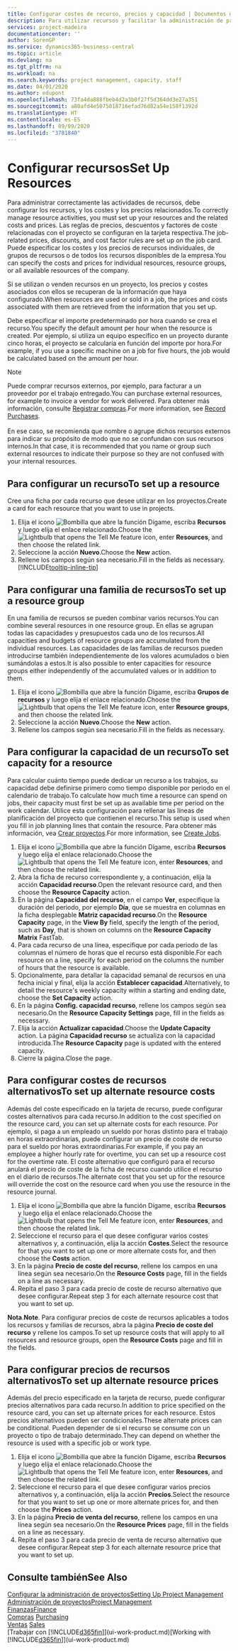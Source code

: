 ```yaml
---
title: Configurar costes de recurso, precios y capacidad | Documentos de Microsoft
description: Para utilizar recursos y facilitar la administración de proyectos, especifique costes y precios para recursos individuales o grupos de recursos, y configure la capacidad de recursos.
services: project-madeira
documentationcenter: ''
author: SorenGP
ms.service: dynamics365-business-central
ms.topic: article
ms.devlang: na
ms.tgt_pltfrm: na
ms.workload: na
ms.search.keywords: project management, capacity, staff
ms.date: 04/01/2020
ms.author: edupont
ms.openlocfilehash: 73fa4da888fbeb4d2a3b0f27f5d364dd3e27a351
ms.sourcegitcommit: a80afd4e5075018716efad76d82a54e158f1392d
ms.translationtype: HT
ms.contentlocale: es-ES
ms.lasthandoff: 09/09/2020
ms.locfileid: "3781840"
---
```

# <a name="set-up-resources"></a><span data-ttu-id="baaff-103">Configurar recursos</span><span class="sxs-lookup"><span data-stu-id="baaff-103">Set Up Resources</span></span>
<span data-ttu-id="baaff-104">Para administrar correctamente las actividades de recursos, debe configurar los recursos, y los costes y los precios relacionados.</span><span class="sxs-lookup"><span data-stu-id="baaff-104">To correctly manage resource activities, you must set up your resources and the related costs and prices.</span></span> <span data-ttu-id="baaff-105">Las reglas de precios, descuentos y factores de coste relacionadas con el proyecto se configuran en la tarjeta respectiva.</span><span class="sxs-lookup"><span data-stu-id="baaff-105">The job-related prices, discounts, and cost factor rules are set up on the job card.</span></span> <span data-ttu-id="baaff-106">Puede especificar los costes y los precios de recursos individuales, de grupos de recursos o de todos los recursos disponibles de la empresa.</span><span class="sxs-lookup"><span data-stu-id="baaff-106">You can specify the costs and prices for individual resources, resource groups, or all available resources of the company.</span></span>

<span data-ttu-id="baaff-107">Si se utilizan o venden recursos en un proyecto, los precios y costes asociados con ellos se recuperan de la información que haya configurado.</span><span class="sxs-lookup"><span data-stu-id="baaff-107">When resources are used or sold in a job, the prices and costs associated with them are retrieved from the information that you set up.</span></span>

<span data-ttu-id="baaff-108">Debe especificar el importe predeterminado por hora cuando se crea el recurso.</span><span class="sxs-lookup"><span data-stu-id="baaff-108">You specify the default amount per hour when the resource is created.</span></span> <span data-ttu-id="baaff-109">Por ejemplo, si utiliza un equipo específico en un proyecto durante cinco horas, el proyecto se calcularía en función del importe por hora.</span><span class="sxs-lookup"><span data-stu-id="baaff-109">For example, if you use a specific machine on a job for five hours, the job would be calculated based on the amount per hour.</span></span>

> [!NOTE]
> <span data-ttu-id="baaff-110">Puede comprar recursos externos, por ejemplo, para facturar a un proveedor por el trabajo entregado.</span><span class="sxs-lookup"><span data-stu-id="baaff-110">You can purchase external resources, for example to invoice a vendor for work delivered.</span></span> <span data-ttu-id="baaff-111">Para obtener más información, consulte [Registrar compras](purchasing-how-record-purchases.md).</span><span class="sxs-lookup"><span data-stu-id="baaff-111">For more information, see [Record Purchases](purchasing-how-record-purchases.md).</span></span><br /><br />
> <span data-ttu-id="baaff-112">En ese caso, se recomienda que nombre o agrupe dichos recursos externos para indicar su propósito de modo que no se confundan con sus recursos internos.</span><span class="sxs-lookup"><span data-stu-id="baaff-112">In that case, it is recommended that you name or group such external resources to indicate their purpose so they are not confused with your internal resources.</span></span>

## <a name="to-set-up-a-resource"></a><span data-ttu-id="baaff-113">Para configurar un recurso</span><span class="sxs-lookup"><span data-stu-id="baaff-113">To set up a resource</span></span>
<span data-ttu-id="baaff-114">Cree una ficha por cada recurso que desee utilizar en los proyectos.</span><span class="sxs-lookup"><span data-stu-id="baaff-114">Create a card for each resource that you want to use in projects.</span></span>

1. <span data-ttu-id="baaff-115">Elija el icono ![Bombilla que abre la función Dígame](media/ui-search/search_small.png "Dígame qué desea hacer"), escriba **Recursos** y luego elija el enlace relacionado.</span><span class="sxs-lookup"><span data-stu-id="baaff-115">Choose the ![Lightbulb that opens the Tell Me feature](media/ui-search/search_small.png "Tell me what you want to do") icon, enter **Resources**, and then choose the related link.</span></span>
2. <span data-ttu-id="baaff-116">Seleccione la acción **Nuevo**.</span><span class="sxs-lookup"><span data-stu-id="baaff-116">Choose the **New** action.</span></span>
3. <span data-ttu-id="baaff-117">Rellene los campos según sea necesario.</span><span class="sxs-lookup"><span data-stu-id="baaff-117">Fill in the fields as necessary.</span></span> [!INCLUDE[tooltip-inline-tip](includes/tooltip-inline-tip_md.md)]  

## <a name="to-set-up-a-resource-group"></a><span data-ttu-id="baaff-118">Para configurar una familia de recursos</span><span class="sxs-lookup"><span data-stu-id="baaff-118">To set up a resource group</span></span>
<span data-ttu-id="baaff-119">En una familia de recursos se pueden combinar varios recursos.</span><span class="sxs-lookup"><span data-stu-id="baaff-119">You can combine several resources in one resource group.</span></span> <span data-ttu-id="baaff-120">En ellas se agrupan todas las capacidades y presupuestos cada uno de los recursos.</span><span class="sxs-lookup"><span data-stu-id="baaff-120">All capacities and budgets of resource groups are accumulated from the individual resources.</span></span> <span data-ttu-id="baaff-121">Las capacidades de las familias de recursos pueden introducirse también independientemente de los valores acumulados o bien sumándolas a estos.</span><span class="sxs-lookup"><span data-stu-id="baaff-121">It is also possible to enter capacities for resource groups either independently of the accumulated values or in addition to them.</span></span>

1. <span data-ttu-id="baaff-122">Elija el icono ![Bombilla que abre la función Dígame](media/ui-search/search_small.png "Dígame qué desea hacer"), escriba **Grupos de recursos** y luego elija el enlace relacionado.</span><span class="sxs-lookup"><span data-stu-id="baaff-122">Choose the ![Lightbulb that opens the Tell Me feature](media/ui-search/search_small.png "Tell me what you want to do") icon, enter **Resource groups**, and then choose the related link.</span></span>
2. <span data-ttu-id="baaff-123">Seleccione la acción **Nuevo**.</span><span class="sxs-lookup"><span data-stu-id="baaff-123">Choose the **New** action.</span></span>
3. <span data-ttu-id="baaff-124">Rellene los campos según sea necesario.</span><span class="sxs-lookup"><span data-stu-id="baaff-124">Fill in the fields as necessary.</span></span>

## <a name="to-set-capacity-for-a-resource"></a><span data-ttu-id="baaff-125">Para configurar la capacidad de un recurso</span><span class="sxs-lookup"><span data-stu-id="baaff-125">To set capacity for a resource</span></span>
<span data-ttu-id="baaff-126">Para calcular cuánto tiempo puede dedicar un recurso a los trabajos, su capacidad debe definirse primero como tiempo disponible por periodo en el calendario de trabajo.</span><span class="sxs-lookup"><span data-stu-id="baaff-126">To calculate how much time a resource can spend on jobs, their capacity must first be set up as available time per period on the work calendar.</span></span> <span data-ttu-id="baaff-127">Utilice esta configuración para rellenar las líneas de planificación del proyecto que contienen el recurso.</span><span class="sxs-lookup"><span data-stu-id="baaff-127">This setup is used when you fill in job planning lines that contain the resource.</span></span> <span data-ttu-id="baaff-128">Para obtener más información, vea [Crear proyectos](projects-how-create-jobs.md).</span><span class="sxs-lookup"><span data-stu-id="baaff-128">For more information, see [Create Jobs](projects-how-create-jobs.md).</span></span>

1. <span data-ttu-id="baaff-129">Elija el icono ![Bombilla que abre la función Dígame](media/ui-search/search_small.png "Dígame qué desea hacer"), escriba **Recursos** y luego elija el enlace relacionado.</span><span class="sxs-lookup"><span data-stu-id="baaff-129">Choose the ![Lightbulb that opens the Tell Me feature](media/ui-search/search_small.png "Tell me what you want to do") icon, enter **Resources**, and then choose the related link.</span></span>
2. <span data-ttu-id="baaff-130">Abra la ficha de recurso correspondiente y, a continuación, elija la acción **Capacidad recurso**.</span><span class="sxs-lookup"><span data-stu-id="baaff-130">Open the relevant resource card, and then choose the **Resource Capacity** action.</span></span>
3. <span data-ttu-id="baaff-131">En la página **Capacidad del recurso**, en el campo **Ver**, especifique la duración del periodo, por ejemplo **Día**, que se muestra en columnas en la ficha desplegable **Matriz capacidad recurso**.</span><span class="sxs-lookup"><span data-stu-id="baaff-131">On the **Resource Capacity** page, in the **View By** field, specify the length of the period, such as **Day**, that is shown on columns on the **Resource Capacity Matrix** FastTab.</span></span>
4. <span data-ttu-id="baaff-132">Para cada recurso de una línea, especifique por cada periodo de las columnas el número de horas que el recurso está disponible.</span><span class="sxs-lookup"><span data-stu-id="baaff-132">For each resource on a line, specify for each period on the columns the number of hours that the resource is available.</span></span>
5. <span data-ttu-id="baaff-133">Opcionalmente, para detallar la capacidad semanal de recursos en una fecha inicial y final, elija la acción **Establecer capacidad**.</span><span class="sxs-lookup"><span data-stu-id="baaff-133">Alternatively, to detail the resource's weekly capacity within a starting and ending date, choose the **Set Capacity** action.</span></span>
6. <span data-ttu-id="baaff-134">En la página **Config. capacidad recurso**, rellene los campos según sea necesario.</span><span class="sxs-lookup"><span data-stu-id="baaff-134">On the **Resource Capacity Settings** page, fill in the fields as necessary.</span></span>
7. <span data-ttu-id="baaff-135">Elija la acción **Actualizar capacidad**.</span><span class="sxs-lookup"><span data-stu-id="baaff-135">Choose the **Update Capacity** action.</span></span> <span data-ttu-id="baaff-136">La página **Capacidad recurso** se actualiza con la capacidad introducida.</span><span class="sxs-lookup"><span data-stu-id="baaff-136">The **Resource Capacity** page is updated with the entered capacity.</span></span>
8. <span data-ttu-id="baaff-137">Cierre la página.</span><span class="sxs-lookup"><span data-stu-id="baaff-137">Close the page.</span></span>

## <a name="to-set-up-alternate-resource-costs"></a><span data-ttu-id="baaff-138">Para configurar costes de recursos alternativos</span><span class="sxs-lookup"><span data-stu-id="baaff-138">To set up alternate resource costs</span></span>
<span data-ttu-id="baaff-139">Además del coste especificado en la tarjeta de recurso, puede configurar costes alternativos para cada recurso.</span><span class="sxs-lookup"><span data-stu-id="baaff-139">In addition to the cost specified on the resource card, you can set up alternate costs for each resource.</span></span> <span data-ttu-id="baaff-140">Por ejemplo, si paga a un empleado un sueldo por horas distinto para el trabajo en horas extraordinarias, puede configurar un precio de coste de recurso para el sueldo por horas extraordinarias.</span><span class="sxs-lookup"><span data-stu-id="baaff-140">For example, if you pay an employee a higher hourly rate for overtime, you can set up a resource cost for the overtime rate.</span></span> <span data-ttu-id="baaff-141">El coste alternativo que configuró para el recurso anulará el precio de coste de la ficha de recurso cuando utilice el recurso en el diario de recursos.</span><span class="sxs-lookup"><span data-stu-id="baaff-141">The alternate cost that you set up for the resource will override the cost on the resource card when you use the resource in the resource journal.</span></span>

1. <span data-ttu-id="baaff-142">Elija el icono ![Bombilla que abre la función Dígame](media/ui-search/search_small.png "Dígame qué desea hacer"), escriba **Recursos** y luego elija el enlace relacionado.</span><span class="sxs-lookup"><span data-stu-id="baaff-142">Choose the ![Lightbulb that opens the Tell Me feature](media/ui-search/search_small.png "Tell me what you want to do") icon, enter **Resources**, and then choose the related link.</span></span>  
2. <span data-ttu-id="baaff-143">Seleccione el recurso para el que desee configurar varios costes alternativos y, a continuación, elija la acción **Costes**.</span><span class="sxs-lookup"><span data-stu-id="baaff-143">Select the resource for that you want to set up one or more alternate costs for, and then choose the **Costs** action.</span></span>  
3. <span data-ttu-id="baaff-144">En la página **Precio de coste del recurso**, rellene los campos en una línea según sea necesario.</span><span class="sxs-lookup"><span data-stu-id="baaff-144">On the **Resource Costs** page, fill in the fields on a line as necessary.</span></span>  
4. <span data-ttu-id="baaff-145">Repita el paso 3 para cada precio de coste de recurso alternativo que desee configurar.</span><span class="sxs-lookup"><span data-stu-id="baaff-145">Repeat step 3 for each alternate resource cost that you want to set up.</span></span>

<span data-ttu-id="baaff-146">**Nota**.</span><span class="sxs-lookup"><span data-stu-id="baaff-146">**Note**.</span></span> <span data-ttu-id="baaff-147">Para configurar precios de coste de recursos aplicables a todos los recursos y familias de recursos, abra la página **Precio de coste del recurso** y rellene los campos.</span><span class="sxs-lookup"><span data-stu-id="baaff-147">To set up resource costs that will apply to all resources and resource groups, open the **Resource Costs** page and fill in the fields.</span></span>

## <a name="to-set-up-alternate-resource-prices"></a><span data-ttu-id="baaff-148">Para configurar precios de recursos alternativos</span><span class="sxs-lookup"><span data-stu-id="baaff-148">To set up alternate resource prices</span></span>
<span data-ttu-id="baaff-149">Además del precio especificado en la tarjeta de recurso, puede configurar precios alternativos para cada recurso.</span><span class="sxs-lookup"><span data-stu-id="baaff-149">In addition to price specified on the resource card, you can set up alternate prices for each resource.</span></span> <span data-ttu-id="baaff-150">Estos precios alternativos pueden ser condicionales.</span><span class="sxs-lookup"><span data-stu-id="baaff-150">These alternate prices can be conditional.</span></span> <span data-ttu-id="baaff-151">Pueden depender de si el recurso se consume con un proyecto o tipo de trabajo determinado.</span><span class="sxs-lookup"><span data-stu-id="baaff-151">They can depend on whether the resource is used with a specific job or work type.</span></span>

1. <span data-ttu-id="baaff-152">Elija el icono ![Bombilla que abre la función Dígame](media/ui-search/search_small.png "Dígame qué desea hacer"), escriba **Recursos** y luego elija el enlace relacionado.</span><span class="sxs-lookup"><span data-stu-id="baaff-152">Choose the ![Lightbulb that opens the Tell Me feature](media/ui-search/search_small.png "Tell me what you want to do") icon, enter **Resources**, and then choose the related link.</span></span>
2. <span data-ttu-id="baaff-153">Seleccione el recurso para el que desee configurar varios precios alternativos y, a continuación, elija la acción **Precios**.</span><span class="sxs-lookup"><span data-stu-id="baaff-153">Select the resource for that you want to set up one or more alternate prices for, and then choose the **Prices** action.</span></span>
3. <span data-ttu-id="baaff-154">En la página **Precio de venta del recurso**, rellene los campos en una línea según sea necesario.</span><span class="sxs-lookup"><span data-stu-id="baaff-154">On the **Resource Prices** page, fill in the fields on a line as necessary.</span></span>
4. <span data-ttu-id="baaff-155">Repita el paso 3 para cada precio de venta de recurso alternativo que desee configurar.</span><span class="sxs-lookup"><span data-stu-id="baaff-155">Repeat step 3 for each alternate resource price that you want to set up.</span></span>

## <a name="see-also"></a><span data-ttu-id="baaff-156">Consulte también</span><span class="sxs-lookup"><span data-stu-id="baaff-156">See Also</span></span>
[<span data-ttu-id="baaff-157">Configurar la administración de proyectos</span><span class="sxs-lookup"><span data-stu-id="baaff-157">Setting Up Project Management</span></span>](projects-setup-projects.md)  
[<span data-ttu-id="baaff-158">Administración de proyectos</span><span class="sxs-lookup"><span data-stu-id="baaff-158">Project Management</span></span>](projects-manage-projects.md)  
[<span data-ttu-id="baaff-159">Finanzas</span><span class="sxs-lookup"><span data-stu-id="baaff-159">Finance</span></span>](finance.md)  
<span data-ttu-id="baaff-160">[Compras](purchasing-manage-purchasing.md)       </span><span class="sxs-lookup"><span data-stu-id="baaff-160">[Purchasing](purchasing-manage-purchasing.md)       </span></span>  
<span data-ttu-id="baaff-161">[Ventas](sales-manage-sales.md)    </span><span class="sxs-lookup"><span data-stu-id="baaff-161">[Sales](sales-manage-sales.md)    </span></span>  
<span data-ttu-id="baaff-162">[Trabajar con [!INCLUDE[d365fin](includes/d365fin_md.md)]](ui-work-product.md)</span><span class="sxs-lookup"><span data-stu-id="baaff-162">[Working with [!INCLUDE[d365fin](includes/d365fin_md.md)]](ui-work-product.md)</span></span>  
